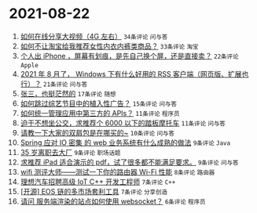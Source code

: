 # 2021-08-22

1. [如何在线分享大视频（4G 左右）](https://www.v2ex.com/t/797251) `34条评论` `问与答`
1. [如何不让淘宝给我推荐女性内衣内裤类商品？](https://www.v2ex.com/t/797308) `33条评论` `淘宝`
1. [个人出 iPhone ，屏幕有划痕，是先自己换个屏，还是直接卖？](https://www.v2ex.com/t/797255) `22条评论` `Apple`
1. [2021 年 8 月了， Windows 下有什么好用的 RSS 客户端（网页版、扩展也行）？](https://www.v2ex.com/t/797265) `21条评论` `问与答`
1. [张三，也挺茫然的](https://www.v2ex.com/t/797250) `17条评论` `随想`
1. [如何跳过综艺节目中的植入性广告？](https://www.v2ex.com/t/797274) `15条评论` `问与答`
1. [如何统一管理应用中第三方的 APIs？](https://www.v2ex.com/t/797284) `11条评论` `程序员`
1. [迫于不想坐公交，求推荐个 6000 以下的踏板摩托车](https://www.v2ex.com/t/797263) `11条评论` `问与答`
1. [请教一下大家的双肩包是在哪买的~](https://www.v2ex.com/t/797260) `10条评论` `问与答`
1. [Spring 应对 IO 密集 的 web 业务系统有什么成熟的做法](https://www.v2ex.com/t/797281) `9条评论` `Java`
1. [35 岁离职去大厂](https://www.v2ex.com/t/797277) `9条评论` `职场话题`
1. [求推荐 iPad 适合演示的 pdf，试了很多都不能满足要求。](https://www.v2ex.com/t/797271) `9条评论` `问与答`
1. [wifi 测评大师——测试一下你的路由器 Wi-Fi 性能](https://www.v2ex.com/t/797254) `8条评论` `路由器`
1. [理想汽车招聘高级 IoT C++ 开发工程师](https://www.v2ex.com/t/797283) `7条评论` `C++`
1. [[开源] EOS 链的多市场套利工具](https://www.v2ex.com/t/797258) `7条评论` `分享创造`
1. [请问 服务端渲染的站点如何使用 websocket？](https://www.v2ex.com/t/797249) `6条评论` `程序员`
